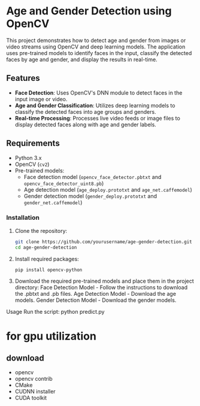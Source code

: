 # Age and Gender Detection using OpenCV

This project demonstrates how to detect age and gender from images or video streams using OpenCV and deep learning models. The application uses pre-trained models to identify faces in the input, classify the detected faces by age and gender, and display the results in real-time.

## Features

- **Face Detection**: Uses OpenCV's DNN module to detect faces in the input image or video.
- **Age and Gender Classification**: Utilizes deep learning models to classify the detected faces into age groups and genders.
- **Real-time Processing**: Processes live video feeds or image files to display detected faces along with age and gender labels.

## Requirements

- Python 3.x
- OpenCV (`cv2`)
- Pre-trained models:
  - Face detection model (`opencv_face_detector.pbtxt` and `opencv_face_detector_uint8.pb`)
  - Age detection model (`age_deploy.prototxt` and `age_net.caffemodel`)
  - Gender detection model (`gender_deploy.prototxt` and `gender_net.caffemodel`)

### Installation

1. Clone the repository:

   ```bash
   git clone https://github.com/yourusername/age-gender-detection.git
   cd age-gender-detection

2. Install required packages:

   ```bash
   pip install opencv-python

3. Download the required pre-trained models and place them in the project directory:
  Face Detection Model - Follow the instructions to download the .pbtxt and .pb files.
  Age Detection Model - Download the age models.
  Gender Detection Model - Download the gender models.

Usage
Run the script: python predict.py

# for gpu utilization

## download
- opencv
- opencv contrib
- CMake
- CUDNN installer
- CUDA toolkit